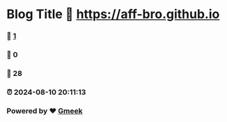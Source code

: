 # Blog Title :link: https://aff-bro.github.io 
### :page_facing_up: [1](https://aff-bro.github.io/tag.html) 
### :speech_balloon: 0 
### :hibiscus: 28 
### :alarm_clock: 2024-08-10 20:11:13 
### Powered by :heart: [Gmeek](https://github.com/Meekdai/Gmeek)
